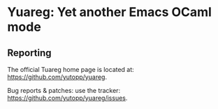 Yuareg: Yet another Emacs OCaml mode
====================================

Reporting
---------

The official Tuareg home page is located at:
<https://github.com/yutopp/yuareg>.

Bug reports & patches: use the tracker:
<https://github.com/yutopp/yuareg/issues>.
